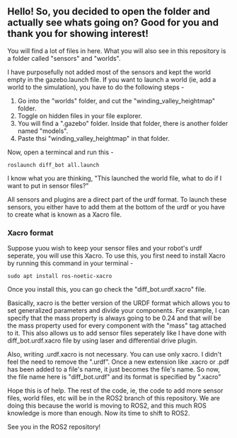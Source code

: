 ## Hello! So, you decided to open the folder and actually see whats going on? Good for you and thank you for showing interest!

You will find a lot of files in here. What you will also see in this repository is a folder called "sensors" and "worlds".

I have purposefully not added most of the sensors and kept the world empty in the gazebo.launch file. 
If you want to launch a world (ie, add a world to the simulation), you have to do the following steps -

1) Go into the "worlds" folder, and cut the "winding_valley_heightmap" folder.
2) Toggle on hidden files in your file explorer.
3) You will find a ".gazebo" folder. Inside that folder, there is another folder named "models".
4) Paste thsi "winding_valley_heightmap" in that folder.

Now, open a termincal and run this -
```
roslaunch diff_bot all.launch
```

I know what you are thinking, "This launched the world file, what to do if I want to put in sensor files?"

All sensors and plugins are a direct part of the urdf format. To launch these sensors, you either have to add them at the bottom of the urdf or you have to create what is known as a Xacro file.

### Xacro format

Suppose yuou wish to keep your sensor files and your robot's urdf seperate, you will use this Xacro.
To use this, you first need to install Xacro by running this command in your terminal -
```
sudo apt install ros-noetic-xacro
```
Once you install this, you can go check the "diff_bot.urdf.xacro" file. 

Basically, xacro is the better version of the URDF format which allows you to set generalized parameters and divide your components. For example, I can specify that the mass property is always going to be 0.24 and that will be the mass property used for every component with the "mass" tag attached to it. This also allows us to add sensor files seperately like I have done with diff_bot.urdf.xacro file by using laser and differential drive plugin. 

Also, writing .urdf.xacro is not necessary. You can use only xacro. I didn't feel the need to remove the ".urdf". Once a new extension like .xacro or .pdf has been added to a file's name, it just becomes the file's name. So now, the file name here is "diff_bot.urdf" and its format is specified by ".xacro"

Hope this is of help. The rest of the code, ie, the code to add more sensor files, world files, etc will be in the ROS2 branch of this repository. We are doing this because the world is moving to ROS2, and this much ROS knowledge is more than enough. Now its time to shift to ROS2.

See you in the ROS2 repository!
